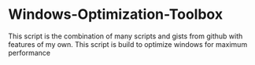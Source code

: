 # Windows-Optimization-Toolbox
This script is the combination of many scripts and gists from github with features of my own. This script is build to optimize windows for maximum performance
